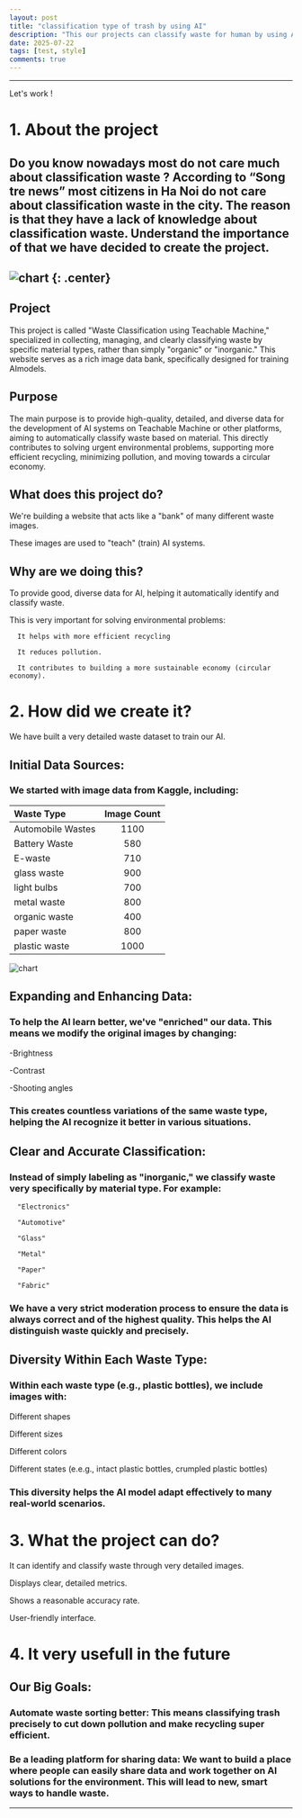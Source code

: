 ```yaml
---
layout: post
title: "classification type of trash by using AI"
description: "This our projects can classify waste for human by using AI"
date: 2025-07-22
tags: [test, style]
comments: true
---
```


---
Let's work !

# 1. About the project
  Do you know nowadays most do not care much about classification waste ? According to “Song tre news” most citizens in Ha Noi do not care about classification waste in the city. The reason is that they have a lack of knowledge about classification waste. Understand the importance of that we have decided to create the project.
---
  ![chart](https://github.com/Platypus232-perry/paper-jekyll-theme/blob/master/assets/images/sad.png?raw=true "Center")
  {: .center}
---
## Project
   This project is called "Waste Classification using Teachable Machine," specialized in collecting, managing, and clearly classifying waste by specific material types, rather than simply "organic" or "inorganic." This website serves as a rich image data bank, specifically designed for training AImodels. 
## Purpose
  The main purpose is to provide high-quality, detailed, and diverse data for the development of AI systems on Teachable Machine or other platforms, aiming to automatically classify waste based on material. This directly contributes to solving urgent environmental problems, supporting more efficient recycling, minimizing pollution, and moving towards a circular economy.

## What does this project do?
  We're building a website that acts like a "bank" of many different waste images.

  These images are used to "teach" (train) AI systems.
## Why are we doing this?
  To provide good, diverse data for AI, helping it automatically identify and classify waste.

  This is very important for solving environmental problems:
  
      It helps with more efficient recycling
      
      It reduces pollution.
      
      It contributes to building a more sustainable economy (circular economy).
      
# 2. How did we create it?
  We have built a very detailed waste dataset to train our AI.
  ## Initial Data Sources:
  ### We started with image data from Kaggle, including:

| Waste Type | Image Count | 
|:--------|:-------:|
| Automobile Wastes   | 1100 |
| Battery Waste   | 580   |
| E-waste   | 710   |
| glass waste   | 900   |
|  light bulbs   | 700   |
| metal waste   | 800   |
|  organic waste   | 400   |
| paper waste   | 800   |
|  plastic waste   | 1000   |

![chart](https://github.com/Platypus232-perry/paper-jekyll-theme/blob/master/assets/images/chart.jpg?raw=true)

## Expanding and Enhancing Data:

### To help the AI learn better, we've "enriched" our data. This means we modify the original images by changing:
      
   -Brightness
   
   -Contrast

   -Shooting angles
  
### This creates countless variations of the same waste type, helping the AI recognize it better in various situations.
## Clear and Accurate Classification:
### Instead of simply labeling as "inorganic," we classify waste very specifically by material type. For example:

      "Electronics"
   
      "Automotive"
   
      "Glass"
   
      "Metal"
   
      "Paper"
   
      "Fabric"
   
### We have a very strict moderation process to ensure the data is always correct and of the highest quality. This helps the AI distinguish waste quickly and precisely.

## Diversity Within Each Waste Type:

### Within each waste type (e.g., plastic bottles), we include images with:

  Different shapes
  
  Different sizes
  
  Different colors
  
  Different states (e.e.g., intact plastic bottles, crumpled plastic bottles)
  
### This diversity helps the AI model adapt effectively to many real-world scenarios.


# 3. What the project can do?
It can identify and classify waste through very detailed images.

Displays clear, detailed metrics.

Shows a reasonable accuracy rate.

User-friendly interface.
  
# 4. It very usefull in the future
## Our Big Goals:

### Automate waste sorting better: This means classifying trash precisely to cut down pollution and make recycling super efficient.

### Be a leading platform for sharing data: We want to build a place where people can easily share data and work together on AI solutions for the environment. This will lead to new, smart ways to handle waste.

---
